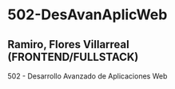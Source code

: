 # 502-DesAvanAplicWeb

## Ramiro, Flores Villarreal (FRONTEND/FULLSTACK)


502 - Desarrollo Avanzado de Aplicaciones Web
